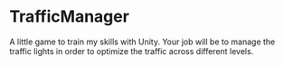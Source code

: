 # TrafficManager
A little game to train my skills with Unity.
Your job will be to manage the traffic lights in order to optimize the traffic across different levels.
